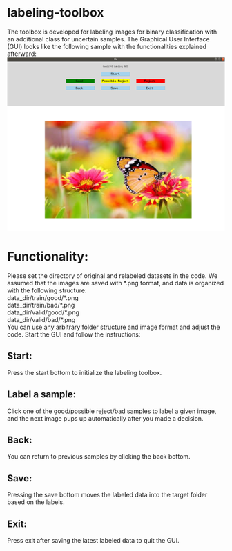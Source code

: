 # labeling-toolbox
The toolbox is developed for labeling images for binary classification with an additional class for uncertain samples. The Graphical User Interface (GUI) looks like the following sample with the functionalities explained afterward:
![alt text](https://github.com/AmirMoMo/labeling-toolbox/blob/master/sample.png)
# Functionality:
Please set the directory of original and relabeled datasets in the code. We assumed that the images are saved with \*.png format, and data is organized with the following structure:  
data_dir/train/good/\*.png  
data_dir/train/bad/\*.png  
data_dir/valid/good/\*.png  
data_dir/valid/bad/\*.png  
You can use any arbitrary folder structure and image format and adjust the code. Start the GUI and follow the instructions:
## Start: 
Press the start bottom to initialize the labeling toolbox.
## Label a sample:
Click one of the good/possible reject/bad samples to label a given image, and the next image pups up automatically after you made a decision.
## Back:
You can return to previous samples by clicking the back bottom.
## Save:
Pressing the save bottom moves the labeled data into the target folder based on the labels. 
## Exit:
Press exit after saving the latest labeled data to quit the GUI.

